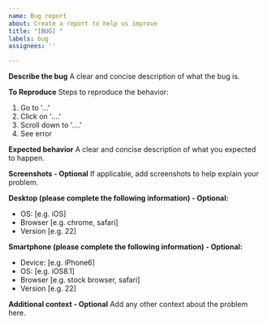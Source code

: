 ```yaml
---
name: Bug report
about: Create a report to help us improve
title: "[BUG] "
labels: bug
assignees: ''

---
```


**Describe the bug**
A clear and concise description of what the bug is.

**To Reproduce**
Steps to reproduce the behavior:
1. Go to '...'
2. Click on '....'
3. Scroll down to '....'
4. See error

**Expected behavior**
A clear and concise description of what you expected to happen.

**Screenshots - Optional**
If applicable, add screenshots to help explain your problem.

**Desktop (please complete the following information) - Optional:**
 - OS: [e.g. iOS]
 - Browser [e.g. chrome, safari]
 - Version [e.g. 22]

**Smartphone (please complete the following information) - Optional:**
 - Device: [e.g. iPhone6]
 - OS: [e.g. iOS8.1]
 - Browser [e.g. stock browser, safari]
 - Version [e.g. 22]

**Additional context - Optional**
Add any other context about the problem here.
